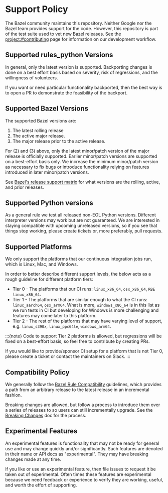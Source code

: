 # Support Policy

The Bazel community maintains this repository. Neither Google nor the Bazel team
provides support for the code. However, this repository is part of the test
suite used to vet new Bazel releases. See the <project:#contributing>
page for information on our development workflow.

## Supported rules_python Versions

In general, only the latest version is supported. Backporting changes is
done on a best effort basis based on severity, risk of regressions, and
the willingness of volunteers.

If you want or need particular functionality backported, then the best way
is to open a PR to demonstrate the feasibility of the backport.

## Supported Bazel Versions

The supported Bazel versions are:

1. The latest rolling release
2. The active major release.
3. The major release prior to the active release.

For (2) and (3) above, only the latest minor/patch version of the major release
is officially supported. Earlier minor/patch versions are supported on a
best-effort basis only. We increase the minimum minor/patch version as necessary
to fix bugs or introduce functionality relying on features introduced in later
minor/patch versions.

See [Bazel's release support matrix](https://bazel.build/release#support-matrix)
for what versions are the rolling, active, and prior releases.

## Supported Python versions

As a general rule we test all released non-EOL Python versions. Different
interpreter versions may work but are not guaranteed. We are interested in
staying compatible with upcoming unreleased versions, so if you see that things
stop working, please create tickets or, more preferably, pull requests.

## Supported Platforms

We only support the platforms that our continuous integration jobs run, which
is Linux, Mac, and Windows.

In order to better describe different support levels, the below acts as a rough
guideline for different platform tiers:
* Tier 0 - The platforms that our CI runs: `linux_x86_64`, `osx_x86_64`, `RBE linux_x86_64`.
* Tier 1 - The platforms that are similar enough to what the CI runs: `linux_aarch64`, `osx_arm64`.
  What is more, `windows_x86_64` is in this list as we run tests in CI but
  developing for Windows is more challenging and features may come later to
  this platform.
* Tier 2 - The rest of the platforms that may have varying level of support, e.g.
  `linux_s390x`, `linux_ppc64le`, `windows_arm64`.

:::{note}
Code to support Tier 2 platforms is allowed, but regressions will be fixed on a
best-effort basis, so feel free to contribute by creating PRs.

If you would like to provide/sponsor CI setup for a platform that is not Tier 0,
please create a ticket or contact the maintainers on Slack.
:::

## Compatibility Policy

We generally follow the [Bazel Rule
Compatibility](https://bazel.build/release/rule-compatibility) guidelines, which
provides a path from an arbitrary release to the latest release in an
incremental fashion.

Breaking changes are allowed, but follow a process to introduce them over
a series of releases to so users can still incrementally upgrade. See the
[Breaking Changes](#breaking-changes) doc for the process.


## Experimental Features

An experimental features is functionality that may not be ready for general
use and may change quickly and/or significantly. Such features are denoted in
their name or API docs as "experimental". They may have breaking changes made at
any time.

If you like or use an experimental feature, then file issues to request it be
taken out of experimental. Often times these features are experimental because
we need feedback or experience to verify they are working, useful, and worth the
effort of supporting.
